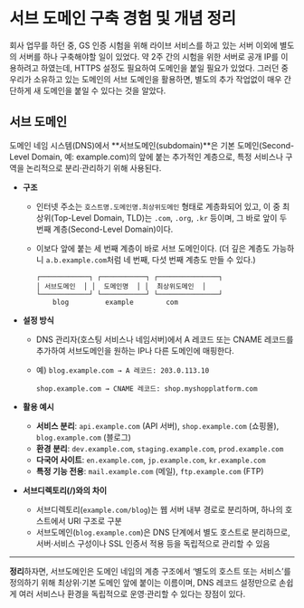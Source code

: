 # 서브 도메인 구축 경험 및 개념 정리

회사 업무를 하던 중,  GS 인증 시험을 위해  라이브 서비스를 하고 있는 서버 이외에 별도의 서버를 하나 구축해야할 일이 있었다. 약 2주 간의 시험을 위한 서버로 공개 IP를 이용하려고 하였는데, HTTPS 설정도 필요하여 도메인을 붙일 필요가 있었다. 그러던 중 우리가 소유하고 있는 도메인의 서브 도메인을 활용하면, 별도의 추가 작업없이 매우 간단하게 새 도메인을 붙일 수 있다는 것을 알았다.

## 서브 도메인

도메인 네임 시스템(DNS)에서 **서브도메인(subdomain)**은 기본 도메인(Second-Level Domain, 예: example.com)의 앞에 붙는 추가적인 계층으로, 특정 서비스나 구역을 논리적으로 분리·관리하기 위해 사용된다.

- **구조**
  - 인터넷 주소는 `호스트명.도메인명.최상위도메인` 형태로 계층화되어 있고, 이 중 최상위(Top-Level Domain, TLD)는 `.com`, `.org`, `.kr` 등이며, 그 바로 앞이 두 번째 계층(Second-Level Domain)이다.
  - 이보다 앞에 붙는 세 번째 계층이 바로 서브 도메인이다. (더 깊은 계층도 가능하니 `a.b.example.com`처럼 네 번째, 다섯 번째 계층도 만들 수 있다.)

    ```text
    ┌────────────┐ ┌───────────┐ ┌───────────────┐
    │ 서브도메인  │ │  도메인명  │ │  최상위도메인  │
    └────────────┘ └───────────┘ └───────────────┘
        blog         example        com
    ```

- **설정 방식**
  - DNS 관리자(호스팅 서비스나 네임서버)에서 A 레코드 또는 CNAME 레코드를 추가하여 서브도메인을 원하는 IP나 다른 도메인에 매핑한다.
  - 예) `blog.example.com → A 레코드: 203.0.113.10`

      `shop.example.com → CNAME 레코드: shop.myshopplatform.com`

- **활용 예시**
  - **서비스 분리**: `api.example.com` (API 서버), `shop.example.com` (쇼핑몰), `blog.example.com` (블로그)
  - **환경 분리**: `dev.example.com`, `staging.example.com`, `prod.example.com`
  - **다국어 사이트**: `en.example.com`, `jp.example.com`, `kr.example.com`
  - **특정 기능 전용**: `mail.example.com` (메일), `ftp.example.com` (FTP)
- **서브디렉토리(/)와의 차이**
  - 서브디렉토리(`example.com/blog`)는 웹 서버 내부 경로로 분리하며, 하나의 호스트에서 URI 구조로 구분
  - 서브도메인(`blog.example.com`)은 DNS 단계에서 별도 호스트로 분리하므로, 서버·서비스 구성이나 SSL 인증서 적용 등을 독립적으로 관리할 수 있음

---

**정리**하자면, 서브도메인은 도메인 네임의 계층 구조에서 ‘별도의 호스트 또는 서비스’를 정의하기 위해 최상위·기본 도메인 앞에 붙이는 이름이며, DNS 레코드 설정만으로 손쉽게 여러 서비스나 환경을 독립적으로 운영·관리할 수 있다는 장점이 있다.
